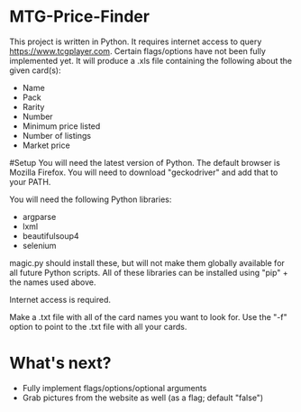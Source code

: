 # MTG-Price-Finder
This project is written in Python. It requires internet access to query https://www.tcgplayer.com. Certain flags/options have not been fully implemented yet. It will produce a .xls file containing the following about the given card(s):
 - Name
 - Pack
 - Rarity
 - Number
 - Minimum price listed
 - Number of listings
 - Market price

#Setup
You will need the latest version of Python. The default browser is Mozilla Firefox. You will need to download "geckodriver" and add that to your PATH.

You will need the following Python libraries:
 - argparse
 - lxml
 - beautifulsoup4
 - selenium

magic.py should install these, but will not make them globally available for all future Python scripts. All of these libraries can be installed using "pip" + the names used above.

Internet access is required.

Make a .txt file with all of the card names you want to look for. Use the "-f" option to point to the .txt file with all your cards.

# What's next?
 - Fully implement flags/options/optional arguments
 - Grab pictures from the website as well (as a flag; default "false")
